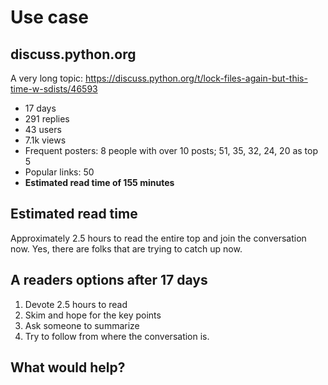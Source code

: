 # Use case

## discuss.python.org

A very long topic: https://discuss.python.org/t/lock-files-again-but-this-time-w-sdists/46593

- 17 days
- 291 replies
- 43 users
- 7.1k views
- Frequent posters: 8 people with over 10 posts; 51, 35, 32, 24, 20 as top 5
- Popular links: 50
- **Estimated read time of 155 minutes**

## Estimated read time

Approximately 2.5 hours to read the entire top and join the conversation now. Yes, there are folks that are trying to catch up now.

## A readers options after 17 days

1. Devote 2.5 hours to read
2. Skim and hope for the key points
3. Ask someone to summarize
4. Try to follow from where the conversation is.

## What would help?
